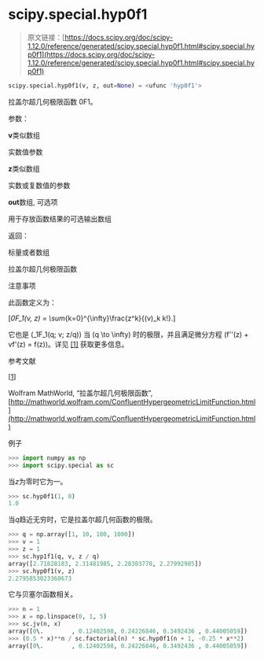 # scipy.special.hyp0f1

> 原文链接：[https://docs.scipy.org/doc/scipy-1.12.0/reference/generated/scipy.special.hyp0f1.html#scipy.special.hyp0f1](https://docs.scipy.org/doc/scipy-1.12.0/reference/generated/scipy.special.hyp0f1.html#scipy.special.hyp0f1)

```py
scipy.special.hyp0f1(v, z, out=None) = <ufunc 'hyp0f1'>
```

拉盖尔超几何极限函数 0F1。

参数：

**v**类似数组

实数值参数

**z**类似数组

实数或复数值的参数

**out**数组, 可选项

用于存放函数结果的可选输出数组

返回：

标量或者数组

拉盖尔超几何极限函数

注意事项

此函数定义为：

\[_0F_1(v, z) = \sum_{k=0}^{\infty}\frac{z^k}{(v)_k k!}.\]

它也是 \(_1F_1(q; v; z/q)\) 当 \(q \to \infty\) 时的极限，并且满足微分方程 \(f''(z) + vf'(z) = f(z)\)。详见 [[1]](#rfe7065cf39af-1) 获取更多信息。

参考文献

[[1](#id1)]

Wolfram MathWorld, “拉盖尔超几何极限函数”, [http://mathworld.wolfram.com/ConfluentHypergeometricLimitFunction.html](http://mathworld.wolfram.com/ConfluentHypergeometricLimitFunction.html)

例子

```py
>>> import numpy as np
>>> import scipy.special as sc 
```

当*z*为零时它为一。

```py
>>> sc.hyp0f1(1, 0)
1.0 
```

当*q*趋近无穷时，它是拉盖尔超几何函数的极限。

```py
>>> q = np.array([1, 10, 100, 1000])
>>> v = 1
>>> z = 1
>>> sc.hyp1f1(q, v, z / q)
array([2.71828183, 2.31481985, 2.28303778, 2.27992985])
>>> sc.hyp0f1(v, z)
2.2795853023360673 
```

它与贝塞尔函数相关。

```py
>>> n = 1
>>> x = np.linspace(0, 1, 5)
>>> sc.jv(n, x)
array([0\.        , 0.12402598, 0.24226846, 0.3492436 , 0.44005059])
>>> (0.5 * x)**n / sc.factorial(n) * sc.hyp0f1(n + 1, -0.25 * x**2)
array([0\.        , 0.12402598, 0.24226846, 0.3492436 , 0.44005059]) 
```
